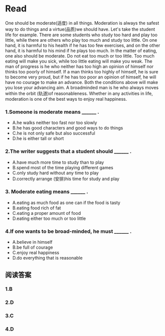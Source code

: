 # Read
One should be moderate(适度) in all things. Moderation is always the safest way to do things and a virtue(品质)we should have. Let's take the student life for example. There are some students who study too hard and play too little, while there are others who play too much and study too little. On one hand, it is harmful to his health if he has too few exercises, and on the other hand, it is harmful to his mind if he plays too much.
In the matter of eating, one also should be moderate. Do not eat too much or too little. Too much eating will make you sick, while too little eating will make you weak.
The man of progress is he who neither has too high an opinion of himself nor thinks too poorly of himself. If a man thinks too highly of himself, he is sure to become very proud, but if he has too poor an opinion of himself, he will have no courage to make an advance. Both the conditions above will make you lose your advancing aim. A broadminded man is he who always moves within the orbit (轨道)of reasonableness. Whether in any activities in life, moderation is one of the best ways to enjoy real happiness.
### 1.Someone is moderate means ______ .
* A.he walks neither too fast nor too slowly
* B.he has good characters and good ways to do things
* C.he is not only safe but also successful
* D.he is either tall or short
### 2.The writer suggests that a student should ______ .
* A.have much more time to study than to play
* B.spend most of the time playing different games
* C.only study hard without any time to play
* D.correctly arrange (安排)his time for study and play
### 3. Moderate eating means ______ .
* A.eating as much food as one can if the food is tasty 
* B.eating food rich of fat
* C.eating a proper amount of food 
* D.eating either too much or too little
### 4.If one wants to be broad-minded, he must ______ .
* A.believe in himself 
* B.be full of courage
* C.enjoy real happiness
* D.do everything that is reasonable
## 阅读答案
### 1.B
### 2.D
### 3.C
### 4.D
